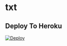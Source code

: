# txt


## Deploy To Heroku


[![Deploy](https://www.herokucdn.com/deploy/button.svg)](https://heroku.com/deploy?template=https://github.com/Vijaysingh147/man)

